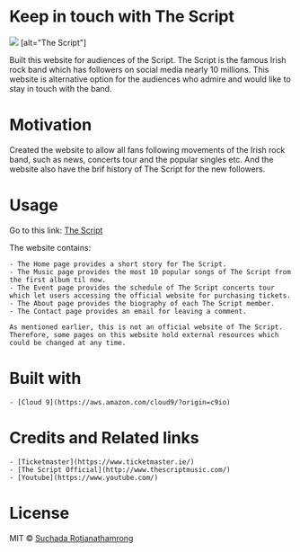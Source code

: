 # Keep in touch with The Script 

<img src="screen.png"> [alt="The Script"]

Built this website for audiences of the Script. The Script is the famous Irish rock band which has followers on social media nearly 10 millions.
This website is alternative option for the audiences who admire and would like to stay in touch with the band. 

# Motivation

Created the website to allow all fans following movements of the Irish rock band, such as news, concerts tour and the popular singles etc.
And the website also have the brif history of The Script for the new followers. 

# Usage

Go to this link: [The Script](https://thescript-cloned2-cloned-suchadarot.c9users.io)

The website contains:

    - The Home page provides a short story for The Script.
    - The Music page provides the most 10 popular songs of The Script from the first album til now.
    - The Event page provides the schedule of The Script concerts tour which let users accessing the official website for purchasing tickets.
    - The About page provides the biography of each The Script member.
    - The Contact page provides an email for leaving a comment. 
    
    As mentioned earlier, this is not an official website of The Script. Therefore, some pages on this website hold external resources which could be changed at any time.
  
# Built with

    - [Cloud 9](https://aws.amazon.com/cloud9/?origin=c9io)
    
    
# Credits and Related links

    - [Ticketmaster](https://www.ticketmaster.ie/)
    - [The Script Official](http://www.thescriptmusic.com/)
    - [Youtube](https://www.youtube.com/)


# License

MIT © [Suchada Rotjanathamrong](www.linkedin.com/in/suchada-rotjanathamrong-205735110)


   